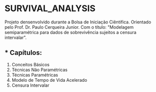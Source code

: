 # SURVIVAL_ANALYSIS
Projeto densenvolvido durante a Bolsa de Iniciação Ciêntifica. Orientado pelo Prof. Dr. Paulo Cerqueira Junior. Com o título: "Modelagem semiparamétrica para dados de sobrevivência sujeitos a censura intervalar".

## * Capítulos:
  1. Conceitos Básicos
  2. Técnicas Não Paramétricas
  3. Técnicas Paramétricas
  4. Modelo de Tempo de Vida Acelerado
  5. Censura Intervalar
